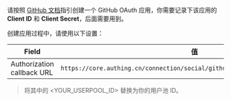 <IntegrationDetailCard title="在 GitHub 开发者平台创建一个 OAuth 应用">

请按照 [GitHub 文档](https://developer.github.com/apps/building-oauth-apps/creating-an-oauth-app/)指引创建一个 GitHub OAuth 应用，你需要记录下该应用的 **Client ID** 和 **Client Secret**，后面需要用到。

创建应用过程中，请使用以下设置：

| Field                      |                                       值                                       |
| -------------------------- | :----------------------------------------------------------------------------: |
| Authorization callback URL | `https://core.authing.cn/connection/social/github/<YOUR_USERPOOL_ID>/callback` |

> 将其中的 <YOUR_USERPOOL_ID> 替换为你的用户池 ID。

</IntegrationDetailCard>